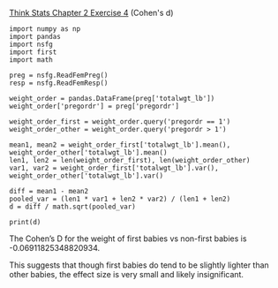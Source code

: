 [Think Stats Chapter 2 Exercise 4](http://greenteapress.com/thinkstats2/html/thinkstats2003.html#toc24) (Cohen's d)
```
‌import numpy as np
import pandas
import nsfg
import first
import math

preg = nsfg.ReadFemPreg()
resp = nsfg.ReadFemResp()

weight_order = pandas.DataFrame(preg['totalwgt_lb'])
weight_order['pregordr'] = preg['pregordr']

weight_order_first = weight_order.query('pregordr == 1')
weight_order_other = weight_order.query('pregordr > 1')

mean1, mean2 = weight_order_first['totalwgt_lb'].mean(), weight_order_other['totalwgt_lb'].mean()
len1, len2 = len(weight_order_first), len(weight_order_other)
var1, var2 = weight_order_first['totalwgt_lb'].var(), weight_order_other['totalwgt_lb'].var()

diff = mean1 - mean2
pooled_var = (len1 * var1 + len2 * var2) / (len1 + len2)
d = diff / math.sqrt(pooled_var)

print(d)
```
The Cohen’s D for the weight of first babies vs non-first babies is -0.06911825348820934.

This suggests that though first babies do tend to be slightly lighter than other babies, the effect size is very small and likely insignificant. 
